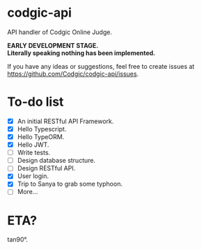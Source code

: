 # codgic-api
API handler of Codgic Online Judge.

**EARLY DEVELOPMENT STAGE.**  
**Literally speaking nothing has been implemented.**

If you have any ideas or suggestions, feel free to create issues at https://github.com/Codgic/codgic-api/issues.

# To-do list
- [x] An initial RESTful API Framework.
- [x] Hello Typescript.
- [x] Hello TypeORM.
- [x] Hello JWT.
- [ ] Write tests.
- [ ] Design database structure.
- [ ] Design RESTful API.
- [x] User login.
- [x] Trip to Sanya to grab some typhoon.
- [ ] More...

# ETA?
tan90°.